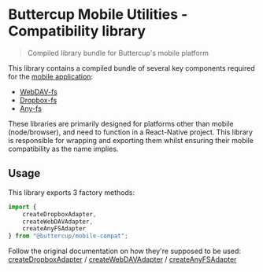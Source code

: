 # Buttercup Mobile Utilities - Compatibility library
> Compiled library bundle for Buttercup's mobile platform

This library contains a compiled bundle of several key components required for the [mobile application](https://github.com/buttercup/buttercup-mobile):

 * [WebDAV-fs](https://github.com/perry-mitchell/webdav-fs)
 * [Dropbox-fs](https://github.com/sallar/dropbox-fs)
 * [Any-fs](https://github.com/perry-mitchell/any-fs)

These libraries are primarily designed for platforms other than mobile (node/browser), and need to function in a React-Native project. This library is responsible for wrapping and exporting them whilst ensuring their mobile compatibility as the name implies.

## Usage
This library exports 3 factory methods:

```javascript
import {
    createDropboxAdapter,
    createWebDAVAdapter,
    createAnyFSAdapter
} from "@buttercup/mobile-compat";
```

Follow the original documentation on how they're supposed to be used: [createDropboxAdapter](https://github.com/sallar/dropbox-fs#usage) / [createWebDAVAdapter](https://github.com/perry-mitchell/webdav-fs#example) / [createAnyFSAdapter](https://github.com/perry-mitchell/any-fs#webdav-fs)
